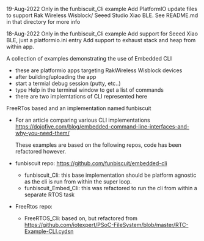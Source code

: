 
 19-Aug-2022
  Only in the funbiscuit_Cli example
     Add PlatformIO update files to support Rak Wireless Wisblock/
     Seeed Studio Xiao BLE. See README.md in that directory for more info

 18-Aug-2022
  Only in the funbiscuit_Cli example
     Add support for Seeed Xiao BLE, just a platformio.ini entry
     Add support to exhaust stack and heap from within app. 

 A collection of examples demonstrating the use of Embedded CLI
 - these are platformio apps targeting RakWireless Wisblock devices
 - after building/uploading the app
 - start a termial debug session (putty, etc..)
 - type Help in the terminal window to get a list of commands
 - there are two implemtations of CLI represented here

 FreeRTos based and an implementation named funbiscuit

 - For an article comparing various CLI implementations
  https://dojofive.com/blog/embedded-command-line-interfaces-and-why-you-need-them/

   These examples are based on the following repos, code has been refactored however.
 - funbiscuit repo:
   https://github.com/funbiscuit/embedded-cli
   - funbiscuit_Cli:  this base implementation should be platform agnostic as 
     the cli is run from within the super loop.
   - funbiscuit_Embed_Cli: this was refactored to run the cli from within a 
     separate RTOS task

 - FreeRtos repo:
   - FreeRTOS_Cli:   based on, but refactored from
    https://github.com/iotexpert/PSoC-FileSystem/blob/master/RTC-Example-CLI.cydsn
